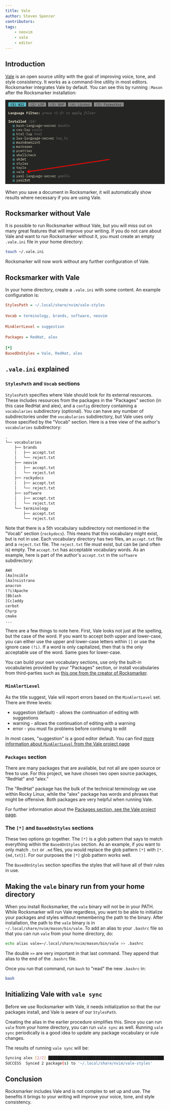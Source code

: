 ```yaml
---
title: Vale
author: Steven Spencer
contributors:
tags: 
    - neovim
    - vale
    - editor
---
```


## Introduction

[Vale](https://vale.sh/) is an open source utility with the goal of improving voice, tone, and style consistency. It works as a command-line utility in most editors. Rocksmarker integrates Vale by default. You can see this by running `:Mason` after the Rocksmarker installation:

![Mason view](../assets/images/vale_integration.png)

When you save a document in Rocksmarker, it will automatically show results where necessary if you are using Vale.

## Rocksmarker without Vale

It is possible to run Rocksmarker without Vale, but you will miss out on many great features that will improve your writing. If you do not care about Vale and want to run Rocksmarker without it, you must create an empty `.vale.ini` file in your home directory:

```bash
touch ~/.vale.ini
```

Rocksmarker will now work without any further configuration of Vale.

## Rocksmarker with Vale

In your home directory, create a `.vale.ini` with some content. An example configuration is:

```ini
StylesPath = ~/.local/share/nvim/vale-styles 

Vocab = terminology, brands, software, neovim 

MinAlertLevel = suggestion

Packages = RedHat, alex

[*]
BasedOnStyles = Vale, RedHat, alex
```

## `.vale.ini` explained

### `StylesPath` and `Vocab` sections

`StylesPath` specifies where Vale should look for its external resources. These includes resources from the packages in the "Packages" section (in this case RedHat and alex), and a `config` directory containing a `vocabularies` subdirectory (optional). You can have any number of subdirectories under the `vocabularies` subdirectory, but Vale uses only those specified by the "Vocab" section. Here is a tree view of the author's `vocabularies` subdirectory:

```text
.
└── vocabularies
    ├── brands
    │   ├── accept.txt
    │   └── reject.txt
    ├── neovim
    │   ├── accept.txt
    │   └── reject.txt
    ├── rockydocs
    │   ├── accept.txt
    │   └── reject.txt
    ├── software
    │   ├── accept.txt
    │   └── reject.txt
    └── terminology
        ├── accept.txt
        └── reject.txt
```

Note that there is a 5th vocabulary subdirectory not mentioned in the "Vocab" section (`rockydocs`). This means that this vocabulary might exist, but is not in use. Each vocabulary directory has two files, an `accept.txt` file and a `reject.txt` file. The `reject.txt` file must exist, but can be (and often is) empty. The `accept.txt` has acceptable vocabulary words. As an example, here is part of the author's `accept.txt` in the `software` subdirectory:

```text
AWX
[Aa]nsible
[Aa]nsistrano
anacron
(?i)Apache
[Bb]ash
[Cc]addy
cerbot
Chyrp
cmake
...
```

There are a few things to note here. First, Vale looks not just at the spelling, but the case of the word. If you want to accept both upper and lower-case, you can either use the upper and lower-case letters within `[]` or use the ignore case `(?i)`. If a word is only capitalized, then that is the only acceptable use of the word. Same goes for lower-case.

You can build your own vocabulary sections, use only the built-in vocabularies provided by your "Packages" section, or install vocabularies from third-parties such as [this one from the creator of Rocksmarker](https://github.com/ambaradan/vale-at-rocky).

### `MinAlertLevel`

As the title suggest, Vale will report errors based on the `MinAlertLevel` set. There are three levels:

* suggestion (default) - allows the continuation of editing with suggestions
* warning - allows the continuation of editing with a warning
* error - you must fix problems before continuing to edit

In most cases, "suggestion" is a good editor default. You can find [more information about `MinAlertLevel` from the Vale project page](https://vale.sh/docs/keys/minalertlevel)

### `Packages` section

There are many packages that are available, but not all are open source or free to use. For this project, we have chosen two open source packages, "RedHat" and "alex."

The "RedHat" package has the bulk of the technical terminology we use within Rocky Linux, while the "alex" package has words and phrases that might be offensive. Both packages are very helpful when running Vale.

For further information about the [Packages section, see the Vale project page](https://vale.sh/docs/keys/packages).

### The `[*]` and `BasedOnStyles` sections

These two options go together. The `[*]` is a glob pattern that says to match everything within the `BasedOnStyles` section. As an example, if you want to only match `.txt` or `.md` files, you would replace the glob pattern `[*]` with `[*.{md,txt}]`. For our purposes the `[*]` glob pattern works well.

The `BasedOnStyles` section specifies the styles that will have all of their rules in use.

## Making the `vale` binary run from your home directory

When you install Rocksmarker, the `vale` binary will not be in your PATH. While Rocksmarker will run Vale regardless, you want to be able to initialize your packages and styles without remembering the path to the binary. After installation, the path to the `vale` binary is in `~/.local/share/nvim/mason/bin/vale`. To add an alias to your `.bashrc` file so that you can run `vale` from your home directory, do:

```bash
echo alias vale=~/.local/share/nvim/mason/bin/vale >> .bashrc
```

The double `>>` are very important in that last command. They append that alias to the end of the `.bashrc` file.

Once you run that command, run `bash` to "read" the new `.bashrc` in:

```bash
bash
```

## Initializing Vale with `vale sync`

Before we use Rocksmarker with Vale, it needs initialization so that the our packages install, and Vale is aware of our `StylesPath`.

Creating the alias in the earlier procedure simplifies this. Since you can run `vale` from your home directory, you can run `vale sync` as well. Running `vale sync` periodically is a good idea to update any package vocabulary or rule changes.

The results of running `vale sync` will be:

```bash
Syncing alex [2/2] ███████████████████████████████████████████████████ 100% | 1s
SUCCESS  Synced 2 package(s) to '~/.local/share/nvim/vale-styles'
```

## Conclusion

Rocksmarker includes Vale and is not complex to set up and use. The benefits it brings to your writing will improve your voice, tone, and style consistency.
